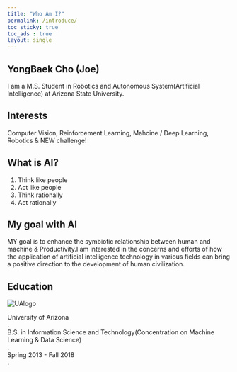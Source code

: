 ```yaml
---
title: "Who Am I?"
permalink: /introduce/
toc_sticky: true
toc_ads : true
layout: single
---
```


## YongBaek Cho (Joe)

I am a M.S. Student in Robotics and Autonomous System(Artificial Intelligence) at Arizona State University.

## Interests

Computer Vision, Reinforcement Learning, Mahcine / Deep Learning, Robotics & NEW challenge!

## What is AI?

1. Think like people
2. Act like people
3. Think rationally
4. Act rationally 

## My goal with AI

MY goal is to enhance the symbiotic relationship between human and machine & Productivity.I am interested in the concerns and efforts of how the application of artificial intelligence technology in various fields can bring a positive direction to the development of human civilization.

## Education

![UAlogo](https://user-images.githubusercontent.com/43649503/84980195-5e9aa980-b16c-11ea-9f47-894fbaa9cc22.png)
<div style="text-align: left"> University of Arizona </div>. 
<div style="text-align: left"> B.S. in Information Science and Technology(Concentration on Machine Learning & Data Science) </div>. 
<div style="text-align: left"> Spring 2013 - Fall 2018 </div>.   

